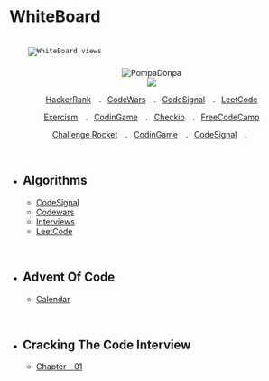 # WhiteBoard

<code>
    <img src="https://komarev.com/ghpvc/?username=PompaDonpa&label=Views&color=blue" alt="WhiteBoard views" style="vertical-align:top; margin:4px"/>
</code>

<br />



<div align="center" >

<img src="https://spotify-github-profile.vercel.app/api/view?uid=31gd6e7vkodrxdzbtyr2olbylcea&cover_image=true&theme=novatorem&bar_color=0047ab&bar_color_cover=false" alt='PompaDonpa'/>

</div>


<div align="center" >

  <img src="https://www.codewars.com/users/PompaDonpa/badges/large" />
  
  <a href="https://www.hackerrank.com/PompaDonpa">HackerRank</a>&emsp;.&ensp;
  <a href="https://www.codewars.com/users/PompaDonpa">CodeWars</a>&emsp;.&ensp;
  <a href="https://app.codesignal.com/profile/pompadonpa">CodeSignal</a>&emsp;.&ensp;
  <a href="https://leetcode.com/PompaDonpa/">LeetCode</a>
   
</div>

<div align="center" >

  <a href="https://exercism.org/profiles/PompaDonpa">Exercism</a>&emsp;.&ensp;
  <a href="https://www.codingame.com/profile/6c30a3300f1cb4629458462fb23363688386564">CodinGame</a>&emsp;.&ensp;
  <a href="https://js.checkio.org/user/PompaDonpa/">Checkio</a>&emsp;.&ensp;
  <a href="https://www.freecodecamp.org/PompaDonpa/">FreeCodeCamp</a>
   
</div>

<div align="center" >

  <a href="https://challengerocket.com/profile/danielnaranjo">Challenge Rocket</a>&emsp;.&ensp;
  <a href="https://www.codingame.com/profile/6c30a3300f1cb4629458462fb23363688386564">CodinGame</a>&emsp;.&ensp;
  <a href="https://app.codesignal.com/profile/pompadonpa">CodeSignal</a>&emsp;.&ensp;
  <a href="https://leetcode.com/PompaDonpa/"></a>
   
</div>

<br />

- ## Algorithms
  - [CodeSignal](https://github.com/PompaDonpa/WhiteBoard/tree/main/Algorithms/CodeSignal#cds)
  - [Codewars](https://github.com/PompaDonpa/WhiteBoard/tree/main/Algorithms/CodeWars)
  - [Interviews](https://github.com/PompaDonpa/WhiteBoard/tree/main/Algorithms/Interviews)
  - [LeetCode](https://github.com/PompaDonpa/WhiteBoard/tree/main/Algorithms/LeetCode)

<br />

- ## Advent Of Code
  - [Calendar](https://github.com/PompaDonpa/WhiteBoard/tree/main/Avent-Of-Code)


<br />

- ## Cracking The Code Interview
  - [Chapter - 01](https://github.com/PompaDonpa/WhiteBoard/tree/main/Cracking-The-Code-Interview/chapter%20-%2001)

